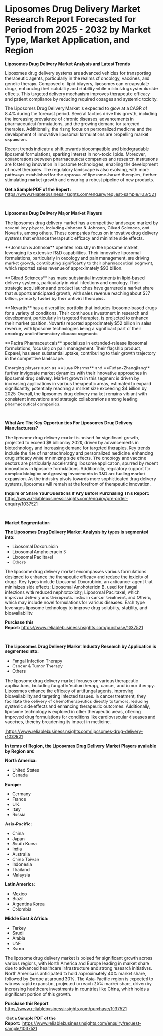 <p><h1>Liposomes Drug Delivery Market Research Report Forecasted for Period from 2025 -  2032 by Market Type, Market Application, and Region</h1></p><p><strong>Liposomes Drug Delivery Market Analysis and Latest Trends</strong></p>
<p><p>Liposomes drug delivery systems are advanced vehicles for transporting therapeutic agents, particularly in the realms of oncology, vaccines, and genetic therapy. Composed of lipid bilayers, liposomes can encapsulate drugs, enhancing their solubility and stability while minimizing systemic side effects. This targeted delivery mechanism improves therapeutic efficacy and patient compliance by reducing required dosages and systemic toxicity.</p><p>The Liposomes Drug Delivery Market is expected to grow at a CAGR of 8.4% during the forecast period. Several factors drive this growth, including the increasing prevalence of chronic diseases, advancements in pharmaceutical formulations, and the growing demand for targeted therapies. Additionally, the rising focus on personalized medicine and the development of innovative liposomal formulations are propelling market expansion. </p><p>Recent trends indicate a shift towards biocompatible and biodegradable liposomal formulations, sparking interest in non-toxic lipids. Moreover, collaborations between pharmaceutical companies and research institutions are fostering innovation in liposome technologies, enabling the development of novel therapies. The regulatory landscape is also evolving, with more pathways established for the approval of liposome-based therapies, further stimulating market growth and ensuring a robust pipeline of new products.</p></p>
<p><strong>Get a Sample PDF of the Report:&nbsp;</strong> <a href="https://www.reliablebusinessinsights.com/enquiry/request-sample/1037521?utm_campaign=3182&utm_medium=2&utm_source=Github&utm_content=ia&utm_term=19042025&utm_id=liposomes-drug-delivery">https://www.reliablebusinessinsights.com/enquiry/request-sample/1037521</a></p>
<p>&nbsp;</p>
<p><strong>Liposomes Drug Delivery Major Market Players</strong></p>
<p><p>The liposomes drug delivery market has a competitive landscape marked by several key players, including Johnson & Johnson, Gilead Sciences, and Novartis, among others. These companies focus on innovative drug delivery systems that enhance therapeutic efficacy and minimize side effects.</p><p>**Johnson & Johnson** operates robustly in the liposome market, leveraging its extensive R&D capabilities. Their innovative liposomal formulations, particularly in oncology and pain management, are driving market growth, contributing significantly to their pharmaceutical segment, which reported sales revenue of approximately $93 billion.</p><p>**Gilead Sciences** has made substantial investments in lipid-based delivery systems, particularly in viral infections and oncology. Their strategic acquisitions and product launches have garnered a market share that supports anticipated growth, with sales revenue reaching about $27 billion, primarily fueled by their antiviral therapies.</p><p>**Novartis** has a diversified portfolio that includes liposome-based drugs for a variety of conditions. Their continuous investment in research and development, particularly in targeted therapies, is projected to enhance their market position. Novartis reported approximately $52 billion in sales revenue, with liposome technologies being a significant part of their oncology and inflammatory disease segments.</p><p>**Pacira Pharmaceuticals** specializes in extended-release liposomal formulations, focusing on pain management. Their flagship product, Exparel, has seen substantial uptake, contributing to their growth trajectory in the competitive landscape.</p><p>Emerging players such as **Luye Pharma** and **Fudan-Zhangjiang** further invigorate market dynamics with their innovative approaches in liposomal drug delivery. Market growth in this segment is driven by increasing applications in various therapeutic areas, estimated to expand significantly, potentially reaching a market size exceeding $4 billion by 2025. Overall, the liposomes drug delivery market remains vibrant with consistent innovations and strategic collaborations among leading pharmaceutical companies.</p></p>
<p>&nbsp;</p>
<p><strong>What Are The Key Opportunities For Liposomes Drug Delivery Manufacturers?</strong></p>
<p><p>The liposome drug delivery market is poised for significant growth, projected to exceed $8 billion by 2028, driven by advancements in biotechnology and increasing demand for targeted therapies. Key trends include the rise of nanotechnology and personalized medicine, enhancing drug efficacy while minimizing side effects. The oncology and vaccine sectors are particularly accelerating liposome application, spurred by recent innovations in liposome formulations. Additionally, regulatory support for complex biologics and growing investments in R&D are fueling market expansion. As the industry pivots towards more sophisticated drug delivery systems, liposomes will remain at the forefront of therapeutic innovation.</p></p>
<p><strong>Inquire or Share Your Questions If Any Before Purchasing This Report:</strong> <a href="https://www.reliablebusinessinsights.com/enquiry/pre-order-enquiry/1037521?utm_campaign=3182&utm_medium=2&utm_source=Github&utm_content=ia&utm_term=19042025&utm_id=liposomes-drug-delivery">https://www.reliablebusinessinsights.com/enquiry/pre-order-enquiry/1037521</a></p>
<p>&nbsp;</p>
<p><strong>Market Segmentation</strong></p>
<p><strong>The Liposomes Drug Delivery Market Analysis by types is segmented into:</strong></p>
<p><ul><li>Liposomal Doxorubicin</li><li>Liposomal Amphoteracin B</li><li>Liposomal Paclitaxel</li><li>Others</li></ul></p>
<p><p>The liposome drug delivery market encompasses various formulations designed to enhance the therapeutic efficacy and reduce the toxicity of drugs. Key types include Liposomal Doxorubicin, an anticancer agent that minimizes side effects; Liposomal Amphotericin B, used for fungal infections with reduced nephrotoxicity; Liposomal Paclitaxel, which improves delivery and therapeutic index in cancer treatment; and Others, which may include novel formulations for various diseases. Each type leverages liposome technology to improve drug solubility, stability, and bioavailability.</p></p>
<p><strong>Purchase this Report:&nbsp;</strong><a href="https://www.reliablebusinessinsights.com/purchase/1037521?utm_campaign=3182&utm_medium=2&utm_source=Github&utm_content=ia&utm_term=19042025&utm_id=liposomes-drug-delivery">https://www.reliablebusinessinsights.com/purchase/1037521</a></p>
<p>&nbsp;</p>
<p><strong>The Liposomes Drug Delivery Market Industry Research by Application is segmented into:</strong></p>
<p><ul><li>Fungal Infection Therapy</li><li>Cancer & Tumor Therapy</li><li>Others</li></ul></p>
<p><p>The liposome drug delivery market focuses on various therapeutic applications, including fungal infection therapy, cancer, and tumor therapy. Liposomes enhance the efficacy of antifungal agents, improving bioavailability and targeting infected tissues. In cancer treatment, they facilitate the delivery of chemotherapeutics directly to tumors, reducing systemic side effects and enhancing therapeutic outcomes. Additionally, liposome technology is explored in other therapeutic areas, offering improved drug formulations for conditions like cardiovascular diseases and vaccines, thereby broadening its impact in medicine.</p></p>
<p><a href="https://www.reliablebusinessinsights.com/liposomes-drug-delivery-r1037521?utm_campaign=3182&utm_medium=2&utm_source=Github&utm_content=ia&utm_term=19042025&utm_id=liposomes-drug-delivery">&nbsp;https://www.reliablebusinessinsights.com/liposomes-drug-delivery-r1037521</a></p>
<p><strong>In terms of Region, the Liposomes Drug Delivery Market Players available by Region are:</strong></p>
<p>
    <p> <strong> North America: </strong>
        <ul>
            <li>United States</li>
            <li>Canada</li>
        </ul>
        </p> 
    <p> <strong> Europe: </strong>
        <ul>
            <li>Germany</li>
            <li>France</li>
            <li>U.K.</li>
            <li>Italy</li>
            <li>Russia</li>
        </ul>
        </p> 
    <p> <strong> Asia-Pacific: </strong>
        <ul>
            <li>China</li>
            <li>Japan</li>
            <li>South Korea</li>
            <li>India</li>
            <li>Australia</li>
            <li>China Taiwan</li>
            <li>Indonesia</li>
            <li>Thailand</li>
            <li>Malaysia</li>
        </ul>
        </p> 
    <p> <strong> Latin America: </strong>
        <ul>
            <li>Mexico</li>
            <li>Brazil</li>
            <li>Argentina Korea</li>
            <li>Colombia</li>
        </ul>
        </p> 
    <p> <strong> Middle East & Africa: </strong>
        <ul>
            <li>Turkey</li>
            <li>Saudi</li>
            <li>Arabia</li>
            <li>UAE</li>
            <li>Korea</li>
        </ul>
    </p>
    </p>
<p><p>The liposome drug delivery market is poised for significant growth across various regions, with North America and Europe leading in market share due to advanced healthcare infrastructure and strong research initiatives. North America is anticipated to hold approximately 40% market share, followed by Europe at around 30%. The Asia-Pacific region is expected to witness rapid expansion, projected to reach 20% market share, driven by increasing healthcare investments in countries like China, which holds a significant portion of this growth.</p></p>
<p><strong>Purchase this Report: </strong><a href="https://www.reliablebusinessinsights.com/purchase/1037521?utm_campaign=3182&utm_medium=2&utm_source=Github&utm_content=ia&utm_term=19042025&utm_id=liposomes-drug-delivery">https://www.reliablebusinessinsights.com/purchase/1037521</a></p>
<p>&nbsp;<strong>Get a Sample PDF of the Report:&nbsp;&nbsp;</strong><a href="https://www.reliablebusinessinsights.com/enquiry/request-sample/1037521?utm_campaign=3182&utm_medium=2&utm_source=Github&utm_content=ia&utm_term=19042025&utm_id=liposomes-drug-delivery">https://www.reliablebusinessinsights.com/enquiry/request-sample/1037521</a></p>
<p><strong></strong></p>
<p><p></p><p></p><p></p></p>